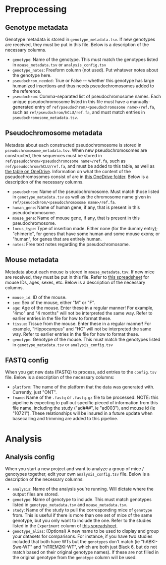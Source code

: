 # Preprocessing

## Genotype metadata

Genotype metadata is stored in `genotype_metadata.tsv`. If new genotypes are received, they must be put in this file. Below is a description of the necessary columns.
* `genotype`: Name of the genotype. This must match the genotypes listed in `mouse_metadata.tsv` or `analysis_config.tsv`
* `genotype_notes`: Freeform column (not used). Put whatever notes about the genotype here.
* `pseudochrom_needed`: True or False -- whether this genotype has large humanized insertions and thus needs pseudochromosomes added to the reference.
* `pseudochrom`: Comma-separated list of pseudochromosome names. Each unique pseudochromosome listed in this file must have a manually-generated entry of `ref/pseudochrom/<pseudochromosome name>/ref.fa`, such as `ref/pseudochrom/hCLU/ref.fa`, and must match entries in `pseudochromosome_metadata.tsv`.

## Pseudochromosome metadata

Metadata about each constructed pseudochromosome is stored in `pseudochromosome_metadata.tsv`. When new pseudochromosomes are constructed, their sequences must be stored in `ref/pseudochrom/<pseudochromosome name>/ref.fa`, such as `ref/pseudochrom/hCLU/ref.fa`, and must be added to this table, as well as [the table on OneDrive](https://ucirvine.sharepoint.com/:x:/r/sites/biosci-ad-model/Shared%20Documents/BDMC/HUMANIZED%20ALLELES%20INFO/humanized_allele_refs.xlsx?d=wa587942b349e4826840aaa58463bc713&csf=1&web=1&e=ZF8JYd). Information on what the content of the pseudochromosomes consist of are in [this OneDrive folder](https://ucirvine.sharepoint.com/:f:/s/biosci-ad-model/Eo2rONqobYhJt8BzpHpJ1xEBHV-q8HOoCYmX7UPeeZI-zQ?e=g6HweL). Below is a description of the necessary columns.
* `pseudochrom`: Name of the pseudochromosome. Must match those listed in `genotype_metadata.tsv` as well as the chromosome name given in `ref/pseudochrom/<pseudochromosome name>/ref.fa`.
* `human_gene`: Name of human gene, if any, that is present in this pseudochromosome.
* `mouse_gene`: Name of mouse gene, if any, that is present in this pseudochromosome.
* `locus_type`: Type of insertion made. Either none (for the dummy entry); "chimeric", for genes that have some human and some mouse exons; or "human", for genes that are entirely human.
* `notes`: Free text notes regarding the pseudochromosome.

## Mouse metadata

Metadata about each mouse is stored in `mouse_metadata.tsv`. If new mice are received, they must be put in this file. Refer to [this spreadsheet](https://docs.google.com/spreadsheets/d/1jR0lWpx3t42vlJfhsdu5OAZRJ4DnRhWUdAJNXhMZzmU/edit?usp=sharing) for mouse IDs, ages, sexes, etc. Below is a description of the necessary columns.
* `mouse_id`: ID of the mouse.
* `sex`: Sex of the mouse, either "M" or "F".
* `age`: Age of the mouse. Enter these in a regular manner! For example, "4mo" and "4 months" will not be interpreted the same way. Refer to earlier entries in the file for how to format these.
* `tissue`: Tissue from the mouse. Enter these in a regular manner! For example, "Hippocampus" and "HC" will not be interpreted the same way. Refer to earlier entries in the file for how to format these.
* `genotype`: Genotype of the mouse. This must match the genotypes listed in `genotype_metadata.tsv` or `analysis_config.tsv`

## FASTQ config

When you get new data (FASTQ) to process, add entries to the `config.tsv` file. Below is a description of the necessary columns:
* `platform`: The name of the platform that the data was generated with. Currently, just "ONT".
* `fname`: Name of the `.fastq` or `.fastq.gz` file to be processed. NOTE: this pipeline is expecting to pull out specific pieced of information from this file name, including the study ("ad###", ie "ad003"), and mouse id (ie "10721").  These relationships will be insured in a future update when basecalling and trimming are added to this pipeline.

# Analysis

## Analysis config

When you start a new project and want to analyze a group of mice / genotypes together, edit your own `analysis_config.tsv` file. Below is a description of the necessary columns:
* `analysis`: Name of the analysis you're running. Will dictate where the output files are stored.
*  `genotype`: Name of genotype to include. This must match genotypes listed in `genotype_metadata.tsv` and `mouse_metadata.tsv`.
* `study`: Name of the study to pull the corresponding mice of `genotype` from. This is useful if there is more than one set of mice of the same genotype, but you only want to include the one. Refer to the studies listed in the `Experiment` column of [this spreadsheet](https://docs.google.com/spreadsheets/d/1jR0lWpx3t42vlJfhsdu5OAZRJ4DnRhWUdAJNXhMZzmU/edit?usp=sharing).
* `genotype_alias`: (Optional) A new name to be used to display and group your datasets for comparisons. For instance, if you have two studies included that both have WTs but the `genotype`s don't match (ie "hABKI-Swe-WT" and "hTREM2KI-WT", which are both just Black 6, but do not match based on their original genotype names). If these are not filled in the original genotype from the `genotype` column will be used.
